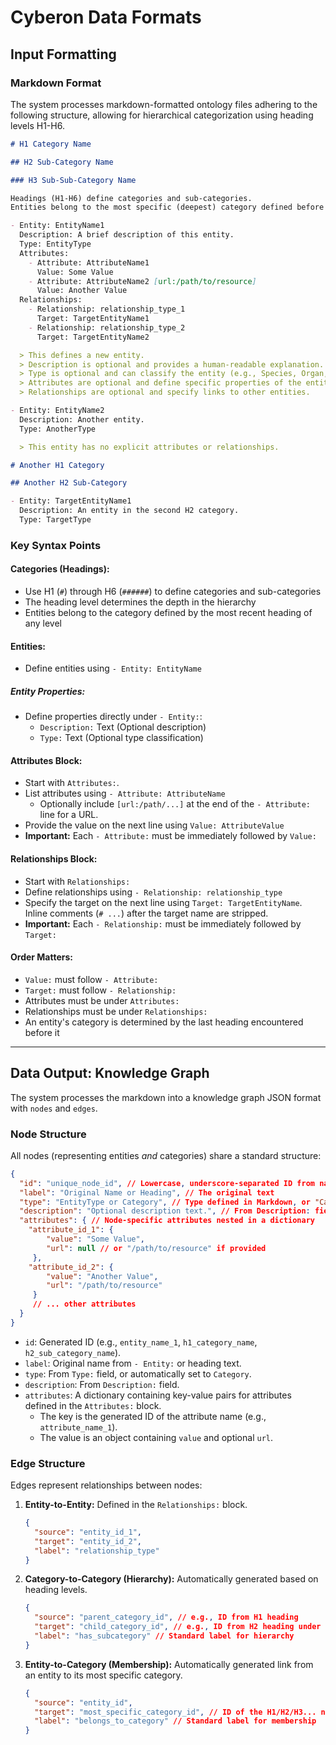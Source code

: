 # Cyberon Data Formats

## Input Formatting

### Markdown Format

The system processes markdown-formatted ontology files adhering to the following structure, allowing for hierarchical categorization using heading levels H1-H6.

```Markdown
# H1 Category Name

## H2 Sub-Category Name

### H3 Sub-Sub-Category Name

Headings (H1-H6) define categories and sub-categories.  
Entities belong to the most specific (deepest) category defined before them.

- Entity: EntityName1  
  Description: A brief description of this entity.  
  Type: EntityType  
  Attributes:  
    - Attribute: AttributeName1  
      Value: Some Value  
    - Attribute: AttributeName2 [url:/path/to/resource]  
      Value: Another Value  
  Relationships:  
    - Relationship: relationship_type_1  
      Target: TargetEntityName1  
    - Relationship: relationship_type_2  
      Target: TargetEntityName2

  > This defines a new entity.  
  > Description is optional and provides a human-readable explanation.  
  > Type is optional and can classify the entity (e.g., Species, Organ, Concept, Person, Category).  
  > Attributes are optional and define specific properties of the entity.  
  > Relationships are optional and specify links to other entities.

- Entity: EntityName2  
  Description: Another entity.  
  Type: AnotherType  

  > This entity has no explicit attributes or relationships.

# Another H1 Category

## Another H2 Sub-Category

- Entity: TargetEntityName1  
  Description: An entity in the second H2 category.  
  Type: TargetType

```

### Key Syntax Points

#### Categories (Headings):

-   Use H1 (`#`) through H6 (`######`) to define categories and sub-categories
-   The heading level determines the depth in the hierarchy
-   Entities belong to the category defined by the most recent heading of any level

#### Entities:

-   Define entities using `- Entity: EntityName`

##### Entity Properties:

-   Define properties directly under `- Entity:`:
    -   `Description:` Text (Optional description)
    -   `Type:` Text (Optional type classification)

#### Attributes Block:

-   Start with `Attributes:`.
-   List attributes using `- Attribute: AttributeName`
    -   Optionally include `[url:/path/...]` at the end of the `- Attribute:` line for a URL.
-   Provide the value on the next line using `Value: AttributeValue`
-   **Important:** Each `- Attribute:` must be immediately followed by `Value:`

#### Relationships Block:

-   Start with `Relationships:`
-   Define relationships using `- Relationship: relationship_type`
-   Specify the target on the next line using `Target: TargetEntityName`. Inline comments (`# ...`) after the target name are stripped.
-   **Important:** Each `- Relationship:` must be immediately followed by `Target:`

#### Order Matters:

-   `Value:` must follow `- Attribute:`
-   `Target:` must follow `- Relationship:`
-   Attributes must be under `Attributes:`
-   Relationships must be under `Relationships:`
-   An entity's category is determined by the last heading encountered before it

---

## Data Output: Knowledge Graph

The system processes the markdown into a knowledge graph JSON format with `nodes` and `edges`.

### Node Structure

All nodes (representing entities *and* categories) share a standard structure:

```json
{
  "id": "unique_node_id", // Lowercase, underscore-separated ID from name/heading
  "label": "Original Name or Heading", // The original text
  "type": "EntityType or Category", // Type defined in Markdown, or "Category" for headings
  "description": "Optional description text.", // From Description: field, if present
  "attributes": { // Node-specific attributes nested in a dictionary
    "attribute_id_1": {
        "value": "Some Value",
        "url": null // or "/path/to/resource" if provided
     },
    "attribute_id_2": {
        "value": "Another Value",
        "url": "/path/to/resource"
     }
     // ... other attributes
  }
}
```

-   `id`: Generated ID (e.g., `entity_name_1`, `h1_category_name`, `h2_sub_category_name`).
-   `label`: Original name from `- Entity:` or heading text.
-   `type`: From `Type:` field, or automatically set to `Category`.
-   `description`: From `Description:` field.
-   `attributes`: A dictionary containing key-value pairs for attributes defined in the `Attributes:` block.
    -   The key is the generated ID of the attribute name (e.g., `attribute_name_1`).
    -   The value is an object containing `value` and optional `url`.

### Edge Structure

Edges represent relationships between nodes:

1.  **Entity-to-Entity:** Defined in the `Relationships:` block.
    ```json
    {
      "source": "entity_id_1",
      "target": "entity_id_2",
      "label": "relationship_type"
    }
    ```
2.  **Category-to-Category (Hierarchy):** Automatically generated based on heading levels.
    ```json
    {
      "source": "parent_category_id", // e.g., ID from H1 heading
      "target": "child_category_id", // e.g., ID from H2 heading under the H1
      "label": "has_subcategory" // Standard label for hierarchy
    }
    ```
3.  **Entity-to-Category (Membership):** Automatically generated link from an entity to its most specific category.
    ```json
    {
      "source": "entity_id",
      "target": "most_specific_category_id", // ID of the H1/H2/H3... node it belongs to
      "label": "belongs_to_category" // Standard label for membership
    }
    ```
